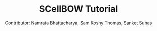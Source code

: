 
<h1><center>SCellBOW Tutorial</center></h1>
<center> Contributor: Namrata Bhattacharya, Sam Koshy Thomas, Sanket Suhas </center>

